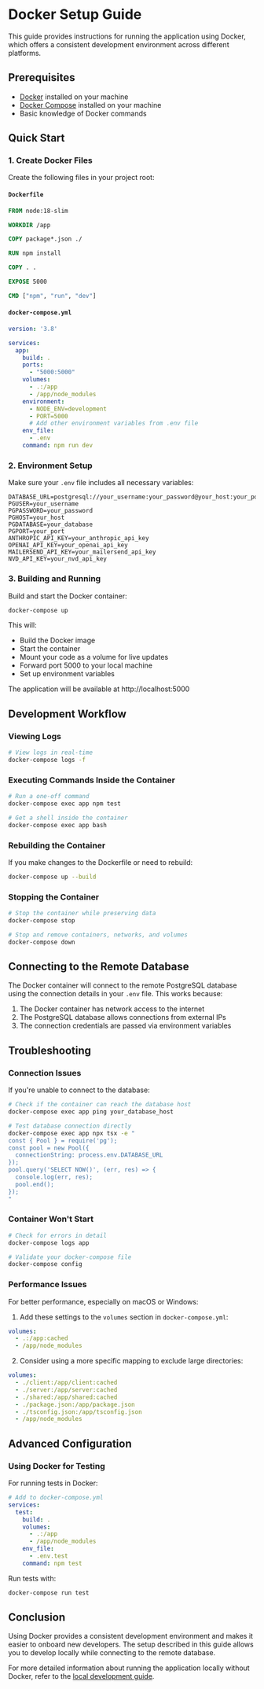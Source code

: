 # Docker Setup Guide

This guide provides instructions for running the application using Docker, which offers a consistent development environment across different platforms.

## Prerequisites

- [Docker](https://docs.docker.com/get-docker/) installed on your machine
- [Docker Compose](https://docs.docker.com/compose/install/) installed on your machine
- Basic knowledge of Docker commands

## Quick Start

### 1. Create Docker Files

Create the following files in your project root:

#### `Dockerfile`

```dockerfile
FROM node:18-slim

WORKDIR /app

COPY package*.json ./

RUN npm install

COPY . .

EXPOSE 5000

CMD ["npm", "run", "dev"]
```

#### `docker-compose.yml`

```yaml
version: '3.8'

services:
  app:
    build: .
    ports:
      - "5000:5000"
    volumes:
      - .:/app
      - /app/node_modules
    environment:
      - NODE_ENV=development
      - PORT=5000
      # Add other environment variables from .env file
    env_file:
      - .env
    command: npm run dev
```

### 2. Environment Setup

Make sure your `.env` file includes all necessary variables:

```
DATABASE_URL=postgresql://your_username:your_password@your_host:your_port/your_database
PGUSER=your_username
PGPASSWORD=your_password
PGHOST=your_host
PGDATABASE=your_database
PGPORT=your_port
ANTHROPIC_API_KEY=your_anthropic_api_key
OPENAI_API_KEY=your_openai_api_key
MAILERSEND_API_KEY=your_mailersend_api_key
NVD_API_KEY=your_nvd_api_key
```

### 3. Building and Running

Build and start the Docker container:

```bash
docker-compose up
```

This will:
- Build the Docker image
- Start the container
- Mount your code as a volume for live updates
- Forward port 5000 to your local machine
- Set up environment variables

The application will be available at http://localhost:5000

## Development Workflow

### Viewing Logs

```bash
# View logs in real-time
docker-compose logs -f
```

### Executing Commands Inside the Container

```bash
# Run a one-off command
docker-compose exec app npm test

# Get a shell inside the container
docker-compose exec app bash
```

### Rebuilding the Container

If you make changes to the Dockerfile or need to rebuild:

```bash
docker-compose up --build
```

### Stopping the Container

```bash
# Stop the container while preserving data
docker-compose stop

# Stop and remove containers, networks, and volumes
docker-compose down
```

## Connecting to the Remote Database

The Docker container will connect to the remote PostgreSQL database using the connection details in your `.env` file. This works because:

1. The Docker container has network access to the internet
2. The PostgreSQL database allows connections from external IPs
3. The connection credentials are passed via environment variables

## Troubleshooting

### Connection Issues

If you're unable to connect to the database:

```bash
# Check if the container can reach the database host
docker-compose exec app ping your_database_host

# Test database connection directly
docker-compose exec app npx tsx -e "
const { Pool } = require('pg');
const pool = new Pool({
  connectionString: process.env.DATABASE_URL
});
pool.query('SELECT NOW()', (err, res) => {
  console.log(err, res);
  pool.end();
});
"
```

### Container Won't Start

```bash
# Check for errors in detail
docker-compose logs app

# Validate your docker-compose file
docker-compose config
```

### Performance Issues

For better performance, especially on macOS or Windows:

1. Add these settings to the `volumes` section in `docker-compose.yml`:

```yaml
volumes:
  - .:/app:cached
  - /app/node_modules
```

2. Consider using a more specific mapping to exclude large directories:

```yaml
volumes:
  - ./client:/app/client:cached
  - ./server:/app/server:cached
  - ./shared:/app/shared:cached
  - ./package.json:/app/package.json
  - ./tsconfig.json:/app/tsconfig.json
  - /app/node_modules
```

## Advanced Configuration

### Using Docker for Testing

For running tests in Docker:

```yaml
# Add to docker-compose.yml
services:
  test:
    build: .
    volumes:
      - .:/app
      - /app/node_modules
    env_file:
      - .env.test
    command: npm test
```

Run tests with:

```bash
docker-compose run test
```

## Conclusion

Using Docker provides a consistent development environment and makes it easier to onboard new developers. The setup described in this guide allows you to develop locally while connecting to the remote database.

For more detailed information about running the application locally without Docker, refer to the [local development guide](./local-development-guide.md).